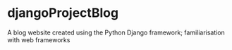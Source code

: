 # djangoProjectBlog
A blog website created using the Python Django framework; familiarisation with web frameworks
